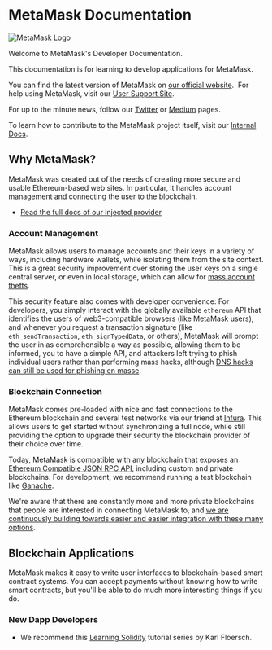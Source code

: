 # MetaMask Documentation

![MetaMask Logo](https://metamask.io/img/ethereum-metamask-chrome.png)

Welcome to MetaMask's Developer Documentation.

This documentation is for learning to develop applications for MetaMask.

You can find the latest version of MetaMask on [our official website](https://metamask.io/).  For help using MetaMask, visit our [User Support Site](https://metamask.zendesk.com/hc/en-us).

For up to the minute news, follow our [Twitter](https://twitter.com/metamask_io) or [Medium](https://medium.com/metamask) pages.

To learn how to contribute to the MetaMask project itself, visit our [Internal Docs](https://github.com/MetaMask/metamask-extension/tree/develop/docs).

## Why MetaMask?

MetaMask was created out of the needs of creating more secure and usable Ethereum-based web sites. In particular, it handles account management and connecting the user to the blockchain.

- [Read the full docs of our injected provider](./API_Reference)

### Account Management

MetaMask allows users to manage accounts and their keys in a variety of ways, including hardware wallets, while isolating them from the site context. This is a great security improvement over storing the user keys on a single central server, or even in local storage, which can allow for [mass account thefts](https://www.ccn.com/cryptocurrency-exchange-etherdelta-hacked-in-dns-hijacking-scheme/).

This security feature also comes with developer convenience: For developers, you simply interact with the globally available `ethereum` API that identifies the users of web3-compatible browsers (like MetaMask users), and whenever you request a transaction signature (like `eth_sendTransaction`, `eth_signTypedData`, or others), MetaMask will prompt the user in as comprehensible a way as possible, allowing them to be informed, you to have a simple API, and attackers left trying to phish individual users rather than performing mass hacks, although [DNS hacks can still be used for phishing en masse](https://medium.com/metamask/new-phishing-strategy-becoming-common-1b1123837168).

### Blockchain Connection

MetaMask comes pre-loaded with nice and fast connections to the Ethereum blockchain and several test networks via our friend at [Infura](https://infura.io/). This allows users to get started without synchronizing a full node, while still providing the option to upgrade their security the blockchain provider of their choice over time.

Today, MetaMask is compatible with any blockchain that exposes an [Ethereum Compatible JSON RPC API](https://github.com/ethereum/wiki/wiki/JSON-RPC), including custom and private blockchains. For development, we recommend running a test blockchain like [Ganache](https://truffleframework.com/ganache).

We're aware that there are constantly more and more private blockchains that people are interested in connecting MetaMask to, and [we are continuously building towards easier and easier integration with these many options](https://medium.com/metamask/metamasks-vision-for-multiple-network-support-4ffbee9ec64d).

## Blockchain Applications

MetaMask makes it easy to write user interfaces to blockchain-based smart contract systems. You can accept payments without knowing how to write smart contracts, but you'll be able to do much more interesting things if you do.

### New Dapp Developers

- We recommend this [Learning Solidity](https://karl.tech/learning-solidity-part-1-deploy-a-contract/) tutorial series by Karl Floersch.

